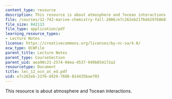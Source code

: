 ```yaml
---
content_type: resource
description: This resource is about atmosphere and ?ocean interactions.
file: /courses/12-742-marine-chemistry-fall-2006/e7c262eb21f6d4297686814435bae703_lec_12_ocn_at_ed.pdf
file_size: 842113
file_type: application/pdf
learning_resource_types:
- Lecture Notes
license: https://creativecommons.org/licenses/by-nc-sa/4.0/
ocw_type: OCWFile
parent_title: Lecture Notes
parent_type: CourseSection
parent_uid: aea90c21-2574-04ea-4537-949b854172a2
resourcetype: Document
title: lec_12_ocn_at_ed.pdf
uid: e7c262eb-21f6-d429-7686-814435bae703
---
```

This resource is about atmosphere and ?ocean interactions.